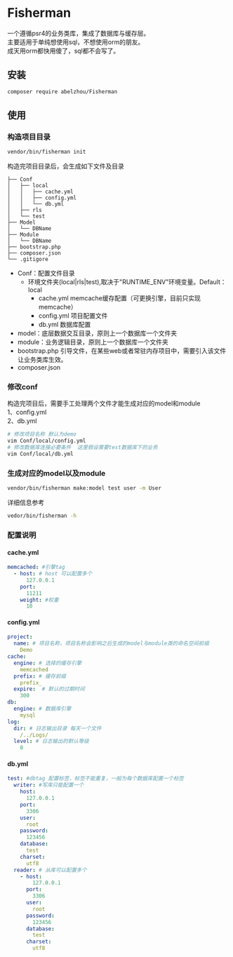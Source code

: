 # Fisherman
一个遵循psr4的业务类库，集成了数据库与缓存层。  
主要适用于单纯想使用sql，不想使用orm的朋友。  
成天用orm都快用傻了，sql都不会写了。

## 安装
```bash
composer require abelzhou/Fisherman
```


## 使用
### 构造项目目录
```bash
vendor/bin/fisherman init
```

构造完项目目录后，会生成如下文件及目录
```
├── Conf
│   ├── local
│   │   ├── cache.yml
│   │   ├── config.yml
│   │   └── db.yml
│   ├── rls
│   └── test
├── Model
│   └── DBName
├── Module
│   └── DBName
├── bootstrap.php
├── composer.json
└── .gitigore
```
* Conf：配置文件目录
    * 环境文件夹(local|rls|test),取决于"RUNTIME_ENV"环境变量。Default：local
        * cache.yml memcache缓存配置（可更换引擎，目前只实现memcache）
        * config.yml 项目配置文件
        * db.yml 数据库配置
* model：底层数据交互目录，原则上一个数据库一个文件夹
* module：业务逻辑目录，原则上一个数据库一个文件夹
* bootstrap.php 引导文件，在某些web或者常驻内存项目中，需要引入该文件让业务类库生效。
* composer.json 



### 修改conf
构造完项目后，需要手工处理两个文件才能生成对应的model和module  
1、config.yml  
2、db.yml  
```bash
# 修改项目名称 默认为demo
vim Conf/local/config.yml
# 修改数据库连接必要条件  这里假设需要test数据库下的业务
vim Conf/local/db.yml
```


### 生成对应的model以及module
```bash
vendor/bin/fisherman make:model test user -m User
```
详细信息参考
```bash
vedor/bin/fisherman -h
```



### 配置说明
#### cache.yml
```yaml
memcached: #引擎tag
  - host: # host 可以配置多个
      127.0.0.1 
    port:
      11211
    weight: #权重
      10
```

#### config.yml
```yaml
project:
  name: # 项目名称，项目名称会影响之后生成的model与module类的命名空间前缀  
    Demo
cache:
  engine: # 选择的缓存引擎
    memcached
  prefix: # 缓存前缀
    prefix_
  expire:  # 默认的过期时间
    300
db:
  engine: # 数据库引擎
    mysql
log:
  dir: # 日志输出目录 每天一个文件
    /../Logs/
  level: # 日志输出的默认等级
    0
```

#### db.yml
```yaml
test: #dbtag 配置标签，标签不能重复，一般为每个数据库配置一个标签
  writer: #写库只能配置一个
    host:
      127.0.0.1
    port:
      3306
    user:
      root
    password:
      123456
    database:
      test
    charset:
      utf8
  reader: # 从库可以配置多个
    - host:
        127.0.0.1
      port:
        3306
      user:
        root
      password:
        123456
      database:
        test
      charset:
        utf8
```

